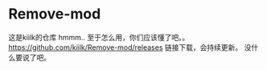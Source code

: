 # Remove-mod
这是kiilk的仓库
hmmm..
至于怎么用，你们应该懂了吧。。
https://github.com/kiilk/Remove-mod/releases
链接下载，会持续更新。
没什么要说了吧。
